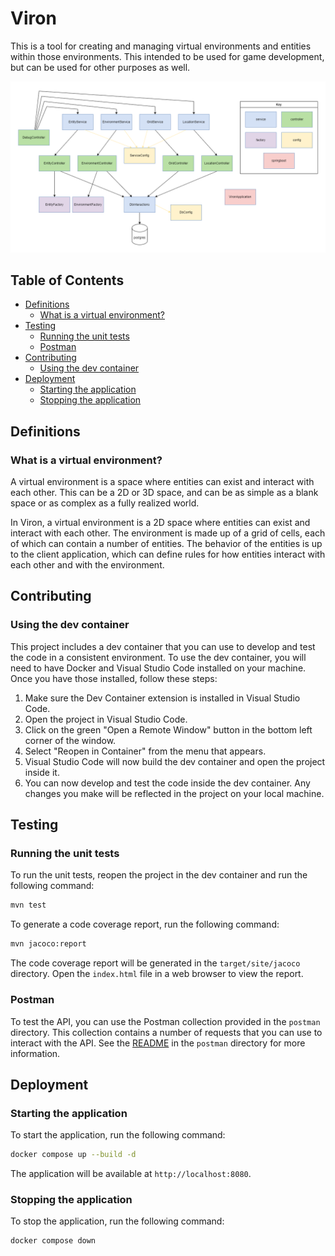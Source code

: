 # Viron
This is a tool for creating and managing virtual environments and entities within those environments. This intended to be used for game development, but can be used for other purposes as well.

![class-usage-diagram](./docs/diagrams/class-usage-diagram.drawio.png)

## Table of Contents
- [Definitions](#definitions)
    - [What is a virtual environment?](#what-is-a-virtual-environment)
- [Testing](#testing)
    - [Running the unit tests](#running-the-unit-tests)
    - [Postman](#postman)
- [Contributing](#contributing)
    - [Using the dev container](#using-the-dev-container)
- [Deployment](#deployment)
    - [Starting the application](#starting-the-application)
    - [Stopping the application](#stopping-the-application)

## Definitions
### What is a virtual environment?
A virtual environment is a space where entities can exist and interact with each other. This can be a 2D or 3D space, and can be as simple as a blank space or as complex as a fully realized world.

In Viron, a virtual environment is a 2D space where entities can exist and interact with each other. The environment is made up of a grid of cells, each of which can contain a number of entities. The behavior of the entities is up to the client application, which can define rules for how entities interact with each other and with the environment.

## Contributing
### Using the dev container
This project includes a dev container that you can use to develop and test the code in a consistent environment. To use the dev container, you will need to have Docker and Visual Studio Code installed on your machine. Once you have those installed, follow these steps:
1. Make sure the Dev Container extension is installed in Visual Studio Code.
2. Open the project in Visual Studio Code.
3. Click on the green "Open a Remote Window" button in the bottom left corner of the window.
4. Select "Reopen in Container" from the menu that appears.
5. Visual Studio Code will now build the dev container and open the project inside it.
6. You can now develop and test the code inside the dev container. Any changes you make will be reflected in the project on your local machine.

## Testing
### Running the unit tests
To run the unit tests, reopen the project in the dev container and run the following command:

```bash
mvn test
```

To generate a code coverage report, run the following command:

```bash
mvn jacoco:report
```

The code coverage report will be generated in the `target/site/jacoco` directory. Open the `index.html` file in a web browser to view the report.

### Postman
To test the API, you can use the Postman collection provided in the `postman` directory. This collection contains a number of requests that you can use to interact with the API. See the [README](postman/README.md) in the `postman` directory for more information.

## Deployment
### Starting the application
To start the application, run the following command:

```bash
docker compose up --build -d
```

The application will be available at `http://localhost:8080`.

### Stopping the application
To stop the application, run the following command:

```bash
docker compose down
```